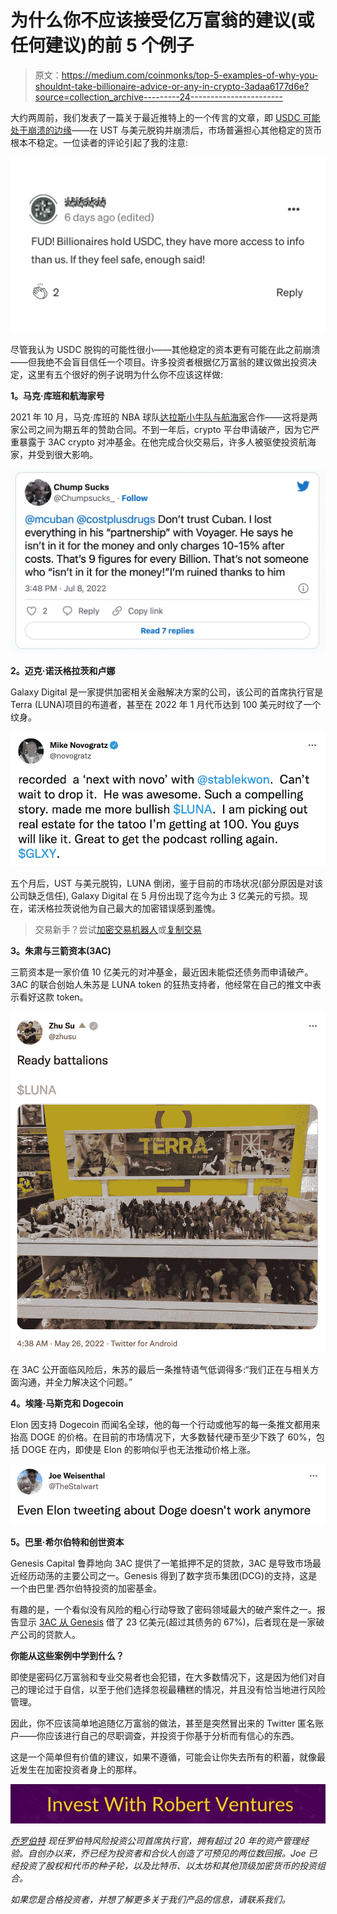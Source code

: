 # 为什么你不应该接受亿万富翁的建议(或任何建议)的前 5 个例子

> 原文：<https://medium.com/coinmonks/top-5-examples-of-why-you-shouldnt-take-billionaire-advice-or-any-in-crypto-3adaa6177d6e?source=collection_archive---------24----------------------->

大约两周前，我们发表了一篇关于最近推特上的一个传言的文章，即 [USDC 可能处于崩溃的边缘](/coinmonks/is-usdc-on-the-brink-of-collapse-and-what-could-happen-if-this-is-true-ebcc2ba4cdf6)——在 UST 与美元脱钩并崩溃后，市场普遍担心其他稳定的货币根本不稳定。一位读者的评论引起了我的注意:

[![](img/a9b328729193c8f7a0f308b894a1dbab.png)](https://medium.com/coinmonks/is-usdc-on-the-brink-of-collapse-and-what-could-happen-if-this-is-true-ebcc2ba4cdf6)

尽管我认为 USDC 脱钩的可能性很小——其他稳定的资本更有可能在此之前崩溃——但我绝不会盲目信任一个项目。许多投资者根据亿万富翁的建议做出投资决定，这里有五个很好的例子说明为什么你不应该这样做:

**1。马克·库班和航海家号**

2021 年 10 月，马克·库班的 NBA 球队[达拉斯小牛队与航海家](https://www.dallasnews.com/sports/mavericks/2021/10/27/mark-cuban-mavs-partner-with-voyager-cryptocurrency-platform-in-teams-first-international-deal/)合作——这将是两家公司之间为期五年的赞助合同。不到一年后，crypto 平台申请破产，因为它严重暴露于 3AC crypto 对冲基金。在他完成合伙交易后，许多人被驱使投资航海家，并受到很大影响。

![](img/c5a1985fdead69d478666b7b4064dc99.png)

**2。迈克·诺沃格拉茨和卢娜**

Galaxy Digital 是一家提供加密相关金融解决方案的公司，该公司的首席执行官是 Terra (LUNA)项目的布道者，甚至在 2022 年 1 月代币达到 100 美元时纹了一个纹身。

![](img/238eedd05601eb3c542a338e9042dd19.png)

五个月后，UST 与美元脱钩，LUNA 倒闭，鉴于目前的市场状况(部分原因是对该公司缺乏信任), Galaxy Digital 在 5 月份出现了迄今为止 3 亿美元的亏损。现在，诺沃格拉茨说他为自己最大的加密错误感到羞愧。

> 交易新手？尝试[加密交易机器人](/coinmonks/crypto-trading-bot-c2ffce8acb2a)或[复制交易](/coinmonks/top-10-crypto-copy-trading-platforms-for-beginners-d0c37c7d698c)

**3。朱肃与三箭资本(3AC)**

三箭资本是一家价值 10 亿美元的对冲基金，最近因未能偿还债务而申请破产。3AC 的联合创始人朱苏是 LUNA token 的狂热支持者，他经常在自己的推文中表示看好这款 token。

![](img/f668cbd930b39aa12262cf80d2d331e4.png)

在 3AC 公开面临风险后，朱苏的最后一条推特语气低调得多:“我们正在与相关方面沟通，并全力解决这个问题。”

**4。埃隆·马斯克和 Dogecoin**

Elon 因支持 Dogecoin 而闻名全球，他的每一个行动或他写的每一条推文都用来抬高 DOGE 的价格。在目前的市场情况下，大多数替代硬币至少下跌了 60%，包括 DOGE 在内，即使是 Elon 的影响似乎也无法推动价格上涨。

![](img/e79485857d76fb2290caebd4fbadfe11.png)

**5。巴里·希尔伯特和创世资本**

Genesis Capital 鲁莽地向 3AC 提供了一笔抵押不足的贷款，3AC 是导致市场最近经历动荡的主要公司之一。Genesis 得到了数字货币集团(DCG)的支持，这是一个由巴里·西尔伯特投资的加密基金。

有趣的是，一个看似没有风险的粗心行动导致了密码领域最大的破产案件之一。报告显示 [3AC 从 Genesis](https://decrypt.co/105416/bankrupt-three-arrows-capital-owes-3-5b-to-creditors-including-2-3b-to-genesis) 借了 23 亿美元(超过其债务的 67%)，后者现在是一家破产公司的贷款人。

**你能从这些案例中学到什么？**

即使是密码亿万富翁和专业交易者也会犯错，在大多数情况下，这是因为他们对自己的理论过于自信，以至于他们选择忽视最糟糕的情况，并且没有恰当地进行风险管理。

因此，你不应该简单地追随亿万富翁的做法，甚至是突然冒出来的 Twitter 匿名账户——你应该进行自己的尽职调查，并投资于你基于分析而有信心的东西。

这是一个简单但有价值的建议，如果不遵循，可能会让你失去所有的积蓄，就像最近发生在加密投资者身上的那样。

[![](img/e461c72d9f58324c1a32b388416456ee.png)](https://robertventures.com/)

[*乔罗伯特*](https://joerobert.com/) *现任罗伯特风险投资公司首席执行官，拥有超过 20 年的资产管理经验。自创办以来，乔已经为投资者和合伙人创造了可预见的两位数回报。Joe 已经投资了股权和代币的种子轮，以及比特币、以太坊和其他顶级加密货币的投资组合。*

*如果您是合格投资者，并想了解更多关于我们产品的信息，请联系我们。*